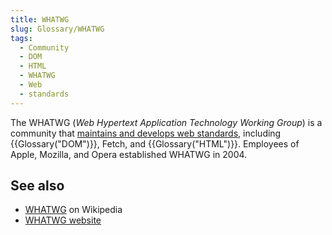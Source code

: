 ```yaml
---
title: WHATWG
slug: Glossary/WHATWG
tags:
  - Community
  - DOM
  - HTML
  - WHATWG
  - Web
  - standards
---
```


The WHATWG (_Web Hypertext Application Technology Working Group_) is a community that [maintains and develops web standards](https://spec.whatwg.org/), including {{Glossary("DOM")}}, Fetch, and {{Glossary("HTML")}}. Employees of Apple, Mozilla, and Opera established WHATWG in 2004.

## See also

- [WHATWG](https://en.wikipedia.org/wiki/WHATWG) on Wikipedia
- [WHATWG website](https://whatwg.org/)
